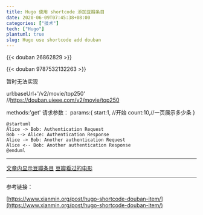 ```yaml
---
title: Hugo 使用 shortcode 添加豆瓣条目
date: 2020-06-09T07:45:38+08:00
categories: ["技术"]
tech: ["Hugo"]
plantuml: true
slug: Hugo use shortcode add douban
---
```


{{< douban 26862829 >}}

{{< douban 9787532132263 >}}

暂时无法实现

url:baseUrl+'/v2/movie/top250'  
//https://douban.uieee.com/v2/movie/top250

methods:'get'
请求参数：
params:{
    start:1, //开始
    count:10,//一页展示多少条
}

```
@startuml
Alice -> Bob: Authentication Request
Bob --> Alice: Authentication Response
Alice -> Bob: Another authentication Request
Alice <-- Bob: Another authentication Response
@enduml
```

---

[文章内显示豆瓣条目](https://immmmm.com/post-show-douban-item/)
[豆瓣看过的电影](https://mufeng.me/post/have-seen-the-film)

---

参考链接：

[https://www.xianmin.org/post/hugo-shortcode-douban-item/](https://www.xianmin.org/post/hugo-shortcode-douban-item/)

